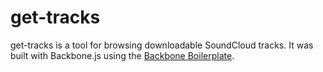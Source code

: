 # get-tracks #

get-tracks is a tool for browsing downloadable SoundCloud tracks.
It was built with Backbone.js using the [Backbone Boilerplate](https://github.com/tbranyen/backbone-boilerplate).
